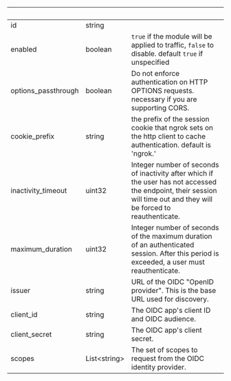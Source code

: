 <!-- Code generated for API Clients. DO NOT EDIT. -->

| &nbsp;              | &nbsp;             | &nbsp;                                                                                                                                                                |
| ------------------- | ------------------ | --------------------------------------------------------------------------------------------------------------------------------------------------------------------- |
| id                  | string             |                                                                                                                                                                       |
| enabled             | boolean            | `true` if the module will be applied to traffic, `false` to disable. default `true` if unspecified                                                                    |
| options_passthrough | boolean            | Do not enforce authentication on HTTP OPTIONS requests. necessary if you are supporting CORS.                                                                         |
| cookie_prefix       | string             | the prefix of the session cookie that ngrok sets on the http client to cache authentication. default is 'ngrok.'                                                      |
| inactivity_timeout  | uint32             | Integer number of seconds of inactivity after which if the user has not accessed the endpoint, their session will time out and they will be forced to reauthenticate. |
| maximum_duration    | uint32             | Integer number of seconds of the maximum duration of an authenticated session. After this period is exceeded, a user must reauthenticate.                             |
| issuer              | string             | URL of the OIDC "OpenID provider". This is the base URL used for discovery.                                                                                           |
| client_id           | string             | The OIDC app's client ID and OIDC audience.                                                                                                                           |
| client_secret       | string             | The OIDC app's client secret.                                                                                                                                         |
| scopes              | List&lt;string&gt; | The set of scopes to request from the OIDC identity provider.                                                                                                         |
